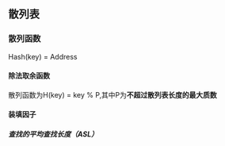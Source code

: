 ## 散列表

### 散列函数

Hash(key) = Address

#### 除法取余函数

散列函数为H(key) = key % P,其中P为**不超过散列表长度的最大质数**



#### 装填因子



##### 查找的平均查找长度（ASL）

